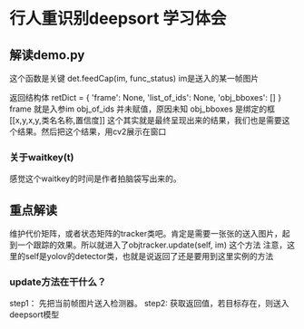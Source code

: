 # 行人重识别deepsort 学习体会
## 解读demo.py
这个函数是关键
det.feedCap(im, func_status)
im是送入的某一帧图片

返回结构体
retDict = {
            'frame': None,
            'list_of_ids': None,
            'obj_bboxes': []
        }
frame 就是入参im
obj_of_ids 并未赋值，原因未知
obj_bboxes 是绑定的框[[x,y,x,y,类名名称,置信度]] 这个其实就是最终呈现出来的结果，我们也是需要这个结果。然后把这个结果，用cv2展示在窗口

### 关于waitkey(t)
感觉这个waitkey的时间是作者拍脑袋写出来的。
## 重点解读
维护代价矩阵，或者状态矩阵的tracker类吧。肯定是需要一张张的送入图片，起到一个跟踪的效果。所以就进入了objtracker.update(self, im) 这个方法
注意，这里的self是yolov的detector类，也就是说返回了还是要用到这里实例的方法
### update方法在干什么？
step1： 先把当前帧图片送入检测器。
step2:  获取返回值，若目标存在，则送入deepsort模型